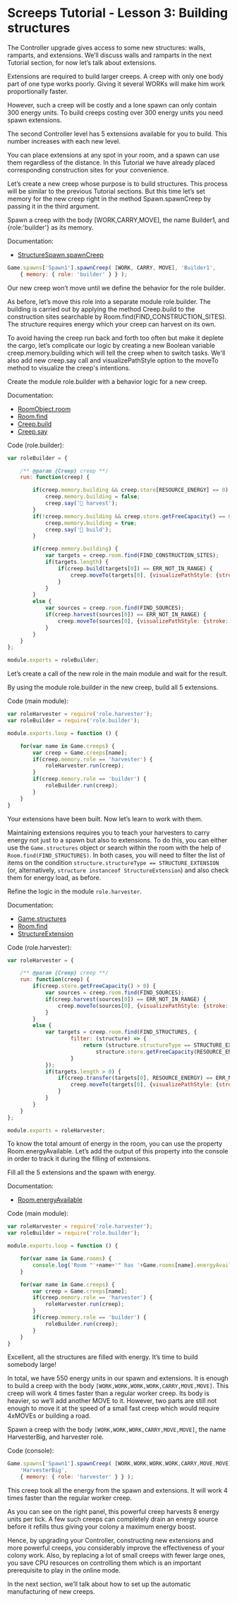 # Screeps Tutorial - Lesson 3: Building structures

The Controller upgrade gives access to some new structures: walls, ramparts, and extensions. We’ll discuss walls and ramparts in the next Tutorial section, for now let’s talk about extensions.

Extensions are required to build larger creeps. A creep with only one body part of one type works poorly. Giving it several WORKs will make him work proportionally faster.

However, such a creep will be costly and a lone spawn can only contain 300 energy units. To build creeps costing over 300 energy units you need spawn extensions.

The second Controller level has 5 extensions available for you to build. This number increases with each new level.

You can place extensions at any spot in your room, and a spawn can use them regardless of the distance. In this Tutorial we have already placed corresponding construction sites for your convenience.

Let’s create a new creep whose purpose is to build structures. This process will be similar to the previous Tutorial sections. But this time let’s set memory for the new creep right in the method Spawn.spawnCreep by passing it in the third argument.

Spawn a creep with the body [WORK,CARRY,MOVE], the name Builder1, and {role:'builder'} as its memory.

Documentation:

- [StructureSpawn.spawnCreep](https://docs.screeps.com/api/#StructureSpawn.spawnCreep)

```js
Game.spawns['Spawn1'].spawnCreep( [WORK, CARRY, MOVE], 'Builder1',
    { memory: { role: 'builder' } } );
```

Our new creep won’t move until we define the behavior for the role builder.

As before, let’s move this role into a separate module role.builder. The building is carried out by applying the method Creep.build to the construction sites searchable by Room.find(FIND_CONSTRUCTION_SITES). The structure requires energy which your creep can harvest on its own.

To avoid having the creep run back and forth too often but make it deplete the cargo, let’s complicate our logic by creating a new Boolean variable creep.memory.building which will tell the creep when to switch tasks. We'll also add new creep.say call and visualizePathStyle option to the moveTo method to visualize the creep's intentions.

Create the module role.builder with a behavior logic for a new creep.

Documentation:

- [RoomObject.room](https://docs.screeps.com/api/#RoomObject.room)
- [Room.find](https://docs.screeps.com/api/#Room.find)
- [Creep.build](https://docs.screeps.com/api/#Creep.build)
- [Creep.say](https://docs.screeps.com/api/#Creep.say)

Code (role.builder):

```js
var roleBuilder = {

    /** @param {Creep} creep **/
    run: function(creep) {

        if(creep.memory.building && creep.store[RESOURCE_ENERGY] == 0) {
            creep.memory.building = false;
            creep.say('🔄 harvest');
        }
        if(!creep.memory.building && creep.store.getFreeCapacity() == 0) {
            creep.memory.building = true;
            creep.say('🚧 build');
        }

        if(creep.memory.building) {
            var targets = creep.room.find(FIND_CONSTRUCTION_SITES);
            if(targets.length) {
                if(creep.build(targets[0]) == ERR_NOT_IN_RANGE) {
                    creep.moveTo(targets[0], {visualizePathStyle: {stroke: '#ffffff'}});
                }
            }
        }
        else {
            var sources = creep.room.find(FIND_SOURCES);
            if(creep.harvest(sources[0]) == ERR_NOT_IN_RANGE) {
                creep.moveTo(sources[0], {visualizePathStyle: {stroke: '#ffaa00'}});
            }
        }
    }
};

module.exports = roleBuilder;
```

Let’s create a call of the new role in the main module and wait for the result.

By using the module role.builder in the new creep, build all 5 extensions.

Code (main module):

```js
var roleHarvester = require('role.harvester');
var roleBuilder = require('role.builder');

module.exports.loop = function () {

    for(var name in Game.creeps) {
        var creep = Game.creeps[name];
        if(creep.memory.role == 'harvester') {
            roleHarvester.run(creep);
        }
        if(creep.memory.role == 'builder') {
            roleBuilder.run(creep);
        }
    }
}
```

Your extensions have been built. Now let’s learn to work with them.

Maintaining extensions requires you to teach your harvesters to carry energy not just to a spawn but also to extensions. To do this, you can either use the `Game.structures` object or search within the room with the help of `Room.find(FIND_STRUCTURES)`. In both cases, you will need to filter the list of items on the condition `structure.structureType == STRUCTURE_EXTENSION` (or, alternatively, `structure instanceof StructureExtension`) and also check them for energy load, as before.

Refine the logic in the module `role.harvester`.

Documentation:

- [Game.structures](https://docs.screeps.com/api/#Game.structures)
- [Room.find](https://docs.screeps.com/api/#Room.find)
- [StructureExtension](https://docs.screeps.com/api/#StructureExtension)

Code (role.harvester):

```js
var roleHarvester = {

    /** @param {Creep} creep **/
    run: function(creep) {
        if(creep.store.getFreeCapacity() > 0) {
            var sources = creep.room.find(FIND_SOURCES);
            if(creep.harvest(sources[0]) == ERR_NOT_IN_RANGE) {
                creep.moveTo(sources[0], {visualizePathStyle: {stroke: '#ffaa00'}});
            }
        }
        else {
            var targets = creep.room.find(FIND_STRUCTURES, {
                    filter: (structure) => {
                        return (structure.structureType == STRUCTURE_EXTENSION || structure.structureType == STRUCTURE_SPAWN) &&
                            structure.store.getFreeCapacity(RESOURCE_ENERGY) > 0;
                    }
            });
            if(targets.length > 0) {
                if(creep.transfer(targets[0], RESOURCE_ENERGY) == ERR_NOT_IN_RANGE) {
                    creep.moveTo(targets[0], {visualizePathStyle: {stroke: '#ffffff'}});
                }
            }
        }
    }
};

module.exports = roleHarvester;
```

To know the total amount of energy in the room, you can use the property Room.energyAvailable. Let’s add the output of this property into the console in order to track it during the filling of extensions.

Fill all the 5 extensions and the spawn with energy.

Documentation:

- [Room.energyAvailable](https://docs.screeps.com/api/#Room.energyAvailable)

Code (main module):

```js
var roleHarvester = require('role.harvester');
var roleBuilder = require('role.builder');

module.exports.loop = function () {

    for(var name in Game.rooms) {
        console.log('Room "'+name+'" has '+Game.rooms[name].energyAvailable+' energy');
    }

    for(var name in Game.creeps) {
        var creep = Game.creeps[name];
        if(creep.memory.role == 'harvester') {
            roleHarvester.run(creep);
        }
        if(creep.memory.role == 'builder') {
            roleBuilder.run(creep);
        }
    }
}
```

Excellent, all the structures are filled with energy. It’s time to build somebody large!

In total, we have 550 energy units in our spawn and extensions. It is enough to build a creep with the body `[WORK,WORK,WORK,WORK,CARRY,MOVE,MOVE]`. This creep will work 4 times faster than a regular worker creep. Its body is heavier, so we’ll add another MOVE to it. However, two parts are still not enough to move it at the speed of a small fast creep which would require 4xMOVEs or building a road.

Spawn a creep with the body `[WORK,WORK,WORK,CARRY,MOVE,MOVE]`, the name HarvesterBig, and harvester role.

Code (console):

```js
Game.spawns['Spawn1'].spawnCreep( [WORK,WORK,WORK,WORK,CARRY,MOVE,MOVE],
    'HarvesterBig',
    { memory: { role: 'harvester' } } );
```

This creep took all the energy from the spawn and extensions. It will work 4 times faster than the regular worker creep.

As you can see on the right panel, this powerful creep harvests 8 energy units per tick. A few such creeps can completely drain an energy source before it refills thus giving your colony a maximum energy boost.

Hence, by upgrading your Controller, constructing new extensions and more powerful creeps, you considerably improve the effectiveness of your colony work. Also, by replacing a lot of small creeps with fewer large ones, you save CPU resources on controlling them which is an important prerequisite to play in the online mode.

In the next section, we’ll talk about how to set up the automatic manufacturing of new creeps.
